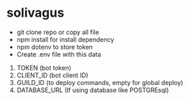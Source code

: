 # solivagus

- git clone repo or copy all file
- npm install for install dependency
- npm dotenv to store token
- Create .env file with this data 
1. TOKEN (bot token)
2. CLIENT_ID (bot client ID)
3. GUILD_ID (to deploy commands, empty for global deploy)
4. DATABASE_URL (If using database like POSTGREsql)

